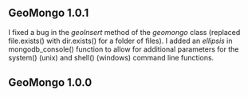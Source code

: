 
## GeoMongo 1.0.1

I fixed a bug in the *geoInsert* method of the *geomongo* class (replaced file.exists() with dir.exists() for a folder of files). I added an *ellipsis* in mongodb_console() function to allow for additional parameters for the system() (unix) and shell() (windows) command line functions.


## GeoMongo 1.0.0




